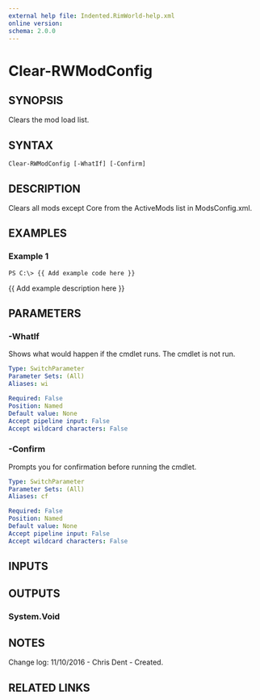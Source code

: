 ```yaml
---
external help file: Indented.RimWorld-help.xml
online version: 
schema: 2.0.0
---
```


# Clear-RWModConfig

## SYNOPSIS
Clears the mod load list.

## SYNTAX

```
Clear-RWModConfig [-WhatIf] [-Confirm]
```

## DESCRIPTION
Clears all mods except Core from the ActiveMods list in ModsConfig.xml.

## EXAMPLES

### Example 1
```
PS C:\> {{ Add example code here }}
```

{{ Add example description here }}

## PARAMETERS

### -WhatIf
Shows what would happen if the cmdlet runs.
The cmdlet is not run.

```yaml
Type: SwitchParameter
Parameter Sets: (All)
Aliases: wi

Required: False
Position: Named
Default value: None
Accept pipeline input: False
Accept wildcard characters: False
```

### -Confirm
Prompts you for confirmation before running the cmdlet.

```yaml
Type: SwitchParameter
Parameter Sets: (All)
Aliases: cf

Required: False
Position: Named
Default value: None
Accept pipeline input: False
Accept wildcard characters: False
```

## INPUTS

## OUTPUTS

### System.Void

## NOTES
Change log:
    11/10/2016 - Chris Dent - Created.

## RELATED LINKS

